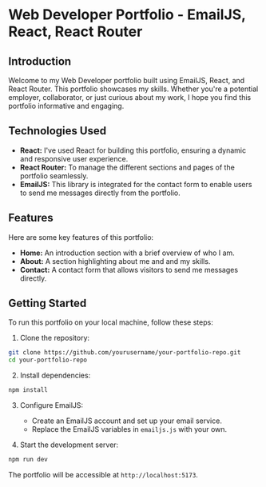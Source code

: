 
# Web Developer Portfolio - EmailJS, React, React Router

## Introduction
Welcome to my Web Developer portfolio built using EmailJS, React, and React Router. This portfolio showcases my skills. Whether you're a potential employer, collaborator, or just curious about my work, I hope you find this portfolio informative and engaging.

## Technologies Used
- **React:** I've used React for building this portfolio, ensuring a dynamic and responsive user experience.
- **React Router:** To manage the different sections and pages of the portfolio seamlessly.
- **EmailJS:** This library is integrated for the contact form to enable users to send me messages directly from the portfolio.

## Features
Here are some key features of this portfolio:

- **Home:** An introduction section with a brief overview of who I am.
- **About:** A section highlighting about me and and my skills.
- **Contact:** A contact form that allows visitors to send me messages directly.

## Getting Started
To run this portfolio on your local machine, follow these steps:

1. Clone the repository:

```bash
git clone https://github.com/yourusername/your-portfolio-repo.git
cd your-portfolio-repo
```

2. Install dependencies:

```bash
npm install
```

3. Configure EmailJS:
   - Create an EmailJS account and set up your email service.
   - Replace the EmailJS variables in `emailjs.js` with your own.

4. Start the development server:

```bash
npm run dev
```

The portfolio will be accessible at `http://localhost:5173`.
